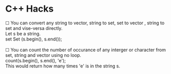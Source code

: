 <h1>C++ Hacks</h1>
☐ You can convert any string to vector, string to set, set to vector , string to set and vise-versa directly. <br/> 
  Let s be a string. <br/>
  set<char> Set (s.begin(), s.end()); <br/> <br/>
☐ You can count the number of occurance of any interger or character from set, string and vector using no loop. <br/> 
  count(s.begin(), s.end(), 'e'); <br/>
  This would return how many times 'e' is in the string s. <br/>   
